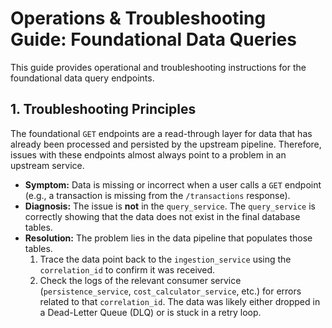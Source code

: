 # Operations & Troubleshooting Guide: Foundational Data Queries

This guide provides operational and troubleshooting instructions for the foundational data query endpoints.

## 1. Troubleshooting Principles

The foundational `GET` endpoints are a read-through layer for data that has already been processed and persisted by the upstream pipeline. Therefore, issues with these endpoints almost always point to a problem in an upstream service.

* **Symptom:** Data is missing or incorrect when a user calls a `GET` endpoint (e.g., a transaction is missing from the `/transactions` response).
* **Diagnosis:** The issue is **not** in the `query_service`. The `query_service` is correctly showing that the data does not exist in the final database tables.
* **Resolution:** The problem lies in the data pipeline that populates those tables.
    1.  Trace the data point back to the `ingestion_service` using the `correlation_id` to confirm it was received.
    2.  Check the logs of the relevant consumer service (`persistence_service`, `cost_calculator_service`, etc.) for errors related to that `correlation_id`. The data was likely either dropped in a Dead-Letter Queue (DLQ) or is stuck in a retry loop.